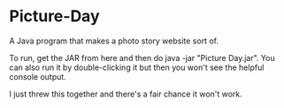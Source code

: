 Picture-Day
===========

A Java program that makes a photo story website sort of.

To run, get the JAR from here and then do java -jar "Picture Day.jar".  You can also run it by double-clicking it but then you won't see the helpful console output.

I just threw this together and there's a fair chance it won't work.
